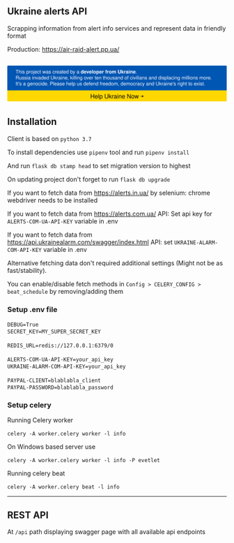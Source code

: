 ## Ukraine alerts API

Scrapping information from alert info services and represent data in friendly format 

Production: https://air-raid-alert.pp.ua/

[![Stand With Ukraine](https://raw.githubusercontent.com/vshymanskyy/StandWithUkraine/main/banner-direct-single.svg)](https://stand-with-ukraine.pp.ua/)
---


## Installation
Client is based on `python 3.7`

To install dependencies use `pipenv` tool and run `pipenv install`

And run `flask db stamp head` to set migration version to highest

On updating project don't forget to run `flask db upgrade`

If you want to fetch data from https://alerts.in.ua/ by selenium: chrome webdriver needs to be installed

If you want to fetch data from https://alerts.com.ua/ API: Set api key for `ALERTS-COM-UA-API-KEY` variable in .env

If you want to fetch data from https://api.ukrainealarm.com/swagger/index.html API: set `UKRAINE-ALARM-COM-API-KEY` variable in .env

Alternative fetching data don't required additional settings (Might not be as fast/stability).

You can enable/disable fetch methods in `Config > CELERY_CONFIG > beat_schedule` by removing/adding them

### Setup  .env file

```
DEBUG=True
SECRET_KEY=MY_SUPER_SECRET_KEY

REDIS_URL=redis://127.0.0.1:6379/0

ALERTS-COM-UA-API-KEY=your_api_key
UKRAINE-ALARM-COM-API-KEY=your_api_key

PAYPAL-CLIENT=blablabla_client
PAYPAL-PASSWORD=blablabla_password
```

### Setup celery
Running Celery worker

    celery -A worker.celery worker -l info
On Windows based server use

    celery -A worker.celery worker -l info -P evetlet
Running celery beat

    celery -A worker.celery beat -l info

---

## REST API

At `/api` path displaying swagger page with all available api endpoints